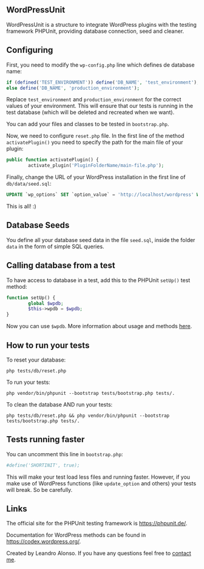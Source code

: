 ## WordPressUnit

WordPressUnit is a structure to integrate WordPress plugins with the testing framework PHPUnit, providing database connection, seed and cleaner.

## Configuring

First, you need to modify the `wp-config.php` line which defines de database name:

```php
if (defined('TEST_ENVIRONMENT')) define('DB_NAME', 'test_environment');
else define('DB_NAME', 'production_environment');
```

Replace `test_environment` and `production_environment` for the correct values of your environment. This will ensure that our tests is running in the test database (which will be deleted and recreated when we want).

You can add your files and classes to be tested in `bootstrap.php`.

Now, we need to configure `reset.php` file. In the first line of the method `activatePlugin()` you need to specify the path for the main file of your plugin:

```php
public function activatePlugin() {
		activate_plugin('PluginFolderName/main-file.php');
```

Finally, change the URL of your WordPress installation in the first line of `db/data/seed.sql`:

```sql
UPDATE `wp_options` SET `option_value` = 'http://localhost/wordpress' WHERE `option_name` = 'home' OR `option_name` = 'siteurl';
```

This is all! :)

## Database Seeds

You define all your database seed data in the file `seed.sql`, inside the folder `data` in the form of simple SQL queries.

## Calling database from a test

To have access to database in a test, add this to the PHPUnit `setUp()` test method:

```php
function setUp() {
		global $wpdb;
		$this->wpdb = $wpdb;
}
```

Now you can use `$wpdb`. More information about usage and methods [here](https://codex.wordpress.org/Class_Reference/wpdb).

## How to run your tests

To reset your database:

```
php tests/db/reset.php 
```

To run your tests:

```
php vendor/bin/phpunit --bootstrap tests/bootstrap.php tests/.
```

To clean the database AND run your tests:

```
php tests/db/reset.php && php vendor/bin/phpunit --bootstrap tests/bootstrap.php tests/.
```

## Tests running faster

You can uncomment this line in `bootstrap.php`:

```php
#define('SHORTINIT', true);
```

This will make your test load less files and running faster. However, if you make use of WordPress functions (like `update_option` and others) your tests will break. So be carefully.

## Links

The official site for the PHPUnit testing framework is <https://phpunit.de/>.

Documentation for WordPress methods can be found in <https://codex.wordpress.org/>.

Created by Leandro Alonso. If you have any questions feel free to [contact me](http://leandroalonso.com/h3/contato/).